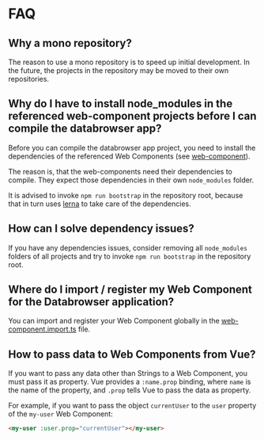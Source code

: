 # FAQ

## Why a mono repository?

The reason to use a mono repository is to speed up initial development. In the future, the projects in the repository may
be moved to their own repositories.

## Why do I have to install node_modules in the referenced web-component projects before I can compile the databrowser app?

Before you can compile the databrowser app project, you need to install the dependencies of the referenced Web Components (see [web-component](../web-component)).

The reason is, that the web-components need their dependencies to compile. They expect those dependencies in their own
`node_modules` folder.

It is advised to invoke `npm run bootstrap` in the repository root, because that in turn uses [lerna](https://lerna.js.org/)
to take care of the dependencies.

## How can I solve dependency issues?

If you have any dependencies issues, consider removing all `node_modules` folders of all projects and try to invoke
`npm run bootstrap` in the repository root.

## Where do I import / register my Web Component for the Databrowser application?

You can import and register your Web Component globally in the [web-component.import.ts](./databrowser/plugins/web-component.import.ts) file.

## How to pass data to Web Components from Vue?

If you want to pass any data other than Strings to a Web Component, you must pass it as property. Vue provides a `:name.prop` binding, where `name` is the name of the property, and `.prop` tells Vue to pass the data as property.

For example, if you want to pass the object `currentUser` to the `user` property of the `my-user` Web Component:

```html
<my-user :user.prop="currentUser"></my-user>
```

